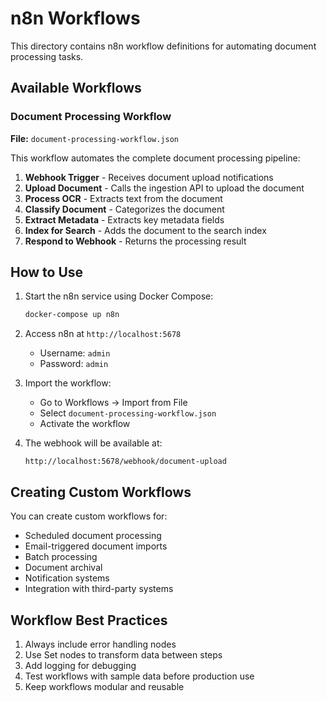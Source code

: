 # n8n Workflows

This directory contains n8n workflow definitions for automating document processing tasks.

## Available Workflows

### Document Processing Workflow
**File:** `document-processing-workflow.json`

This workflow automates the complete document processing pipeline:

1. **Webhook Trigger** - Receives document upload notifications
2. **Upload Document** - Calls the ingestion API to upload the document
3. **Process OCR** - Extracts text from the document
4. **Classify Document** - Categorizes the document
5. **Extract Metadata** - Extracts key metadata fields
6. **Index for Search** - Adds the document to the search index
7. **Respond to Webhook** - Returns the processing result

## How to Use

1. Start the n8n service using Docker Compose:
   ```bash
   docker-compose up n8n
   ```

2. Access n8n at `http://localhost:5678`
   - Username: `admin`
   - Password: `admin`

3. Import the workflow:
   - Go to Workflows → Import from File
   - Select `document-processing-workflow.json`
   - Activate the workflow

4. The webhook will be available at:
   ```
   http://localhost:5678/webhook/document-upload
   ```

## Creating Custom Workflows

You can create custom workflows for:
- Scheduled document processing
- Email-triggered document imports
- Batch processing
- Document archival
- Notification systems
- Integration with third-party systems

## Workflow Best Practices

1. Always include error handling nodes
2. Use Set nodes to transform data between steps
3. Add logging for debugging
4. Test workflows with sample data before production use
5. Keep workflows modular and reusable
